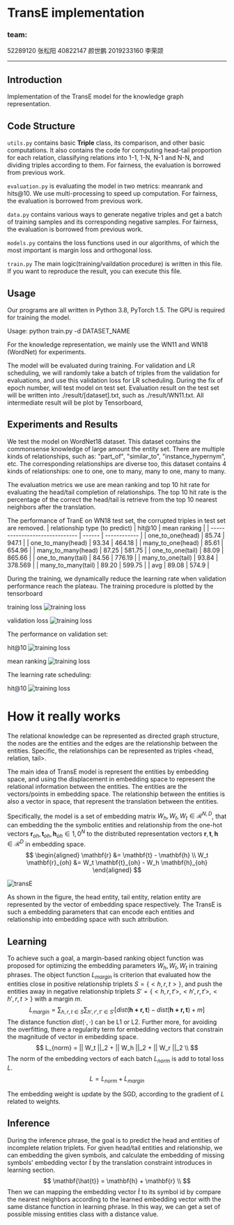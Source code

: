 # TransE implementation 

### team: 
52289120	张松阳	40822147	颜世鹏	2019233160	李荣颉

--------------------------
## Introduction
Implementation of the TransE model for the knowledge graph representation.

## Code Structure

`utils.py` contains basic **Triple** class, its comparison, and other basic computations. It also contains the code for computing head-tail proportion for each relation, classifying relations into 1-1, 1-N, N-1 and N-N, and dividing triples according to them. For fairness, the evaluation is borrowed from previous work.


`evaluation.py` is evaluating the model in two metrics: meanrank and hits@10. We use multi-processing to speed up computation. For fairness, the evaluation is borrowed from previous work.

`data.py` contains various ways to generate negative triples and get a batch of training samples and its corresponding negative samples. For fairness, the evaluation is borrowed from previous work.


`models.py` contains the loss functions used in our algorithms, of which the most important is margin loss and orthogonal loss.

`train.py` The main logic(training/vaildation procedure) is written in this file. If you want to reproduce the result, you can execute this file. 


## Usage

Our programs are all written in Python 3.8, PyTorch 1.5. The GPU is required for training the model.

Usage:
python train.py -d DATASET_NAME

For the knowledge representation, we mainly use the WN11 and WN18 (WordNet) for experiments.

The model will be evaluated during training. For validation and LR scheduling, we will randomly take a batch of triples from the validation for evaluations, and use this validation loss for LR scheduling.
During the fix of epoch number, will test model on test set. Evaluation result on the test set will be written into ./result/[dataset].txt, such as ./result/WN11.txt. 
All intermediate result will be plot by Tensorboard,


## Experiments and Results

We test the model on WordNet18 dataset. This dataset contains the commonsense knowledge of large amount the entity set. There are multiple kinds of relationships, such as: "part_of", "similar_to", "instance_hypernym", etc. 
The corresponding relationships are diverse too, this dataset contains 4 kinds of relationships: one to one, one to many, many to one, many to many.

The evaluation metrics we use are mean ranking and top 10 hit rate for evaluating the head/tail completion of relationships. The top 10 hit rate is the percentage of the correct the head/tail is retrieve from the top 10 nearest neighbors after the translation.

The performance of TranE on WN18 test set, the corrupted triples in test set are removed.
| relationship type (to predict) | hit@10 | mean ranking |
| ------------------------------ | ------ | ------------ |
| one_to_one(head)               | 85.74  | 947.1        |
| one_to_many(head)              | 93.34  | 464.18       |
| many_to_one(head)              | 85.61  | 654.96       |
| many_to_many(head)             | 87.25  | 581.75       |
| one_to_one(tail)               | 88.09  | 865.66       |
| one_to_many(tail)              | 84.56  | 776.19       |
| many_to_one(tail)              | 93.84  | 378.569      |
| many_to_many(tail)             | 89.20  | 599.75       |
| avg                            | 89.08  | 574.9        |

During the training, we dynamically reduce the learning rate when validation performance reach the plateau.
The training procedure is plotted by the tensorboard

training loss
![training loss](imgs/training_loss.png)

validation loss
![training loss](imgs/val_loss.png)

The performance on validation set:

hit@10
![training loss](imgs/val_hit10.png)

mean ranking
![training loss](imgs/val_hit10.png)


The learning rate scheduling:

hit@10
![training loss](imgs/lr_sche.png)

# How it really works
The relational knowledge can be represented as directed graph structure, the nodes are the entities and the edges are the relationship between the entities. Specific, the relationships can be represented as triples <head, relation, tail>.

The main idea of TransE model is represent the entities by embedding space, and using the displacement in embedding space to represent the relational information between the entities. 
The entities are the vectors/points in embedding space.
The relationship between the entities is also a vector in space, that represent the translation between the entities.

Specifically, the model is a set of embedding matrix $W_h, W_t, W_t \in \mathcal{R}^{N,D}$, that can embedding the the symbolic entities and relationship from the one-hot vectors $\mathbf{r}_{oh}, \mathbf{t}_{oh}, \mathbf{h}_{oh} \in \mathcal{1,0}^{N}$ to the distributed representation vectors $\mathbf{r}, \mathbf{t}, \mathbf{h} \in \mathcal{R}^D$ in embedding space. 
$$
\begin{aligned}
\mathbf{r} &= \mathbf{t} - \mathbf{h} \\ 
 W_t \mathbf{r}_{oh} &= W_t \mathbf{t}_{oh} - W_h \mathbf{h}_{oh}
\end{aligned}
$$

![transE](imgs/transE_simp.png)

As shown in the figure, the head entity, tail entity, relation entity are represented by the vector of embedding space respectively. The TransE is such a embedding parameters that can encode each entities and relationship into embedding space with such attribution.

## Learning
To achieve such a goal, a margin-based ranking object function was proposed for optimizing the embedding parameters $W_h, W_t, W_t$ in training phrases. The object function $L_{margin}$ is criterion that evaluated how the entities close in positive relationship triplets $S = \{<h,r,t>\}$, and push the entities away in negative relationship triplets $S' = \{<h,r,t'>, <h',r,t'>, <h',r,t>\}$ with a margin $m$.   
$$
L_{margin} = \sum_{h,r,t \in S} \sum_{h',r',t' \in S'}[dist(\mathbf{h + r, t}) - dist(\mathbf{h + r, t}) + m]
$$
The distance function $dist(\cdot, \cdot)$ can be L1 or L2. Further more, for avoiding the overfitting, there a regularity term for embedding vectors that constrain the magnitude of vector in embedding space.
$$
L_{norm} = || W_t ||_2 + || W_h ||_2 + || W_r ||_2 \\
$$
The norm of the embedding vectors of each batch $L_{norm}$ is add to total loss $L$.
$$
L  = L_{norm} + L_{margin}
$$

The embedding weight is update by the SGD, according to the gradient of $L$ related to weights.

## Inference
During the inference phrase, the goal is to predict the head and entities of incomplete relation triplets.
For given head/tail entities and relationship, we can embedding the given symbols, and calculate the embedding of missing symbols' embedding vector $\hat{t}$ by the translation constraint introduces in learning section.
$$
\mathbf{\hat{t}} = \mathbf{h} + \mathbf{r} \\ 
$$
Then we can mapping the embedding vector $\hat{t}$ to its symbol id by compare the nearest neighbors according to the learned embedding vector with the same distance function in learning phrase.
In this way, we can get a set of possible missing entities class with a distance value. 




